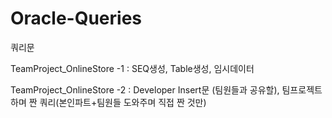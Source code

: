 # Oracle-Queries

쿼리문

TeamProject_OnlineStore -1 : SEQ생성, Table생성, 임시데이터

TeamProject_OnlineStore -2 : Developer Insert문 (팀원들과 공유할), 팀프로젝트 하며 짠 쿼리(본인파트+팀원들 도와주며 직접 짠 것만)
